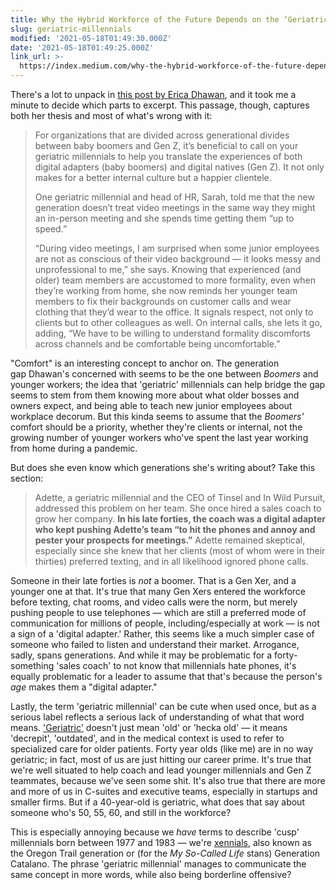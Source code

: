 ```yaml
---
title: Why the Hybrid Workforce of the Future Depends on the ‘Geriatric Millennial’
slug: geriatric-millennials
modified: '2021-05-18T01:49:30.000Z'
date: '2021-05-18T01:49:25.000Z'
link_url: >-
  https://index.medium.com/why-the-hybrid-workforce-of-the-future-depends-on-the-geriatric-millennial-6f9ff4de1d23
---
```

There's a lot to unpack in [this post by Erica Dhawan](https://index.medium.com/why-the-hybrid-workforce-of-the-future-depends-on-the-geriatric-millennial-6f9ff4de1d23), and it took me a minute to decide which parts to excerpt. This passage, though, captures both her thesis and most of what's wrong with it:

> For organizations that are divided across generational divides between baby boomers and Gen Z, it’s beneficial to call on your geriatric millennials to help you translate the experiences of both digital adapters (baby boomers) and digital natives (Gen Z). It not only makes for a better internal culture but a happier clientele.
> 
> One geriatric millennial and head of HR, Sarah, told me that the new generation doesn’t treat video meetings in the same way they might an in-person meeting and she spends time getting them “up to speed.”
> 
> “During video meetings, I am surprised when some junior employees are not as conscious of their video background — it looks messy and unprofessional to me,” she says. Knowing that experienced (and older) team members are accustomed to more formality, even when they’re working from home, she now reminds her younger team members to fix their backgrounds on customer calls and wear clothing that they’d wear to the office. It signals respect, not only to clients but to other colleagues as well. On internal calls, she lets it go, adding, “We have to be willing to understand formality discomforts across channels and be comfortable being uncomfortable.”

"Comfort" is an interesting concept to anchor on. The generation gap Dhawan's concerned with seems to be the one between _Boomers_ and younger workers; the idea that 'geriatric' millennials can help bridge the gap seems to stem from them knowing more about what older bosses and owners expect, and being able to teach new junior employees about workplace decorum. But this kinda seems to assume that the _Boomers'_ comfort should be a priority, whether they're clients or internal, not the growing number of younger workers who've spent the last year working from home during a pandemic.

But does she even know which generations she's writing about? Take this section:

> Adette, a geriatric millennial and the CEO of Tinsel and In Wild Pursuit, addressed this problem on her team. She once hired a sales coach to grow her company. **In his late forties, the coach was a digital adapter who kept pushing Adette’s team “to hit the phones and annoy and pester your prospects for meetings.”** Adette remained skeptical, especially since she knew that her clients (most of whom were in their thirties) preferred texting, and in all likelihood ignored phone calls.

Someone in their late forties is _not_ a boomer. That is a Gen Xer, and a younger one at that. It's true that many Gen Xers entered the workforce before texting, chat rooms, and video calls were the norm, but merely pushing people to use telephones — which are still a preferred mode of communication for millions of people, including/especially at work — is not a sign of a 'digital adapter.' Rather, this seems like a much simpler case of someone who failed to listen and understand their market. Arrogance, sadly, spans generations. And while it may be problematic for a forty-something 'sales coach' to not know that millennials hate phones, it's equally problematic for a leader to assume that that's because the person's _age_ makes them a "digital adapter."

Lastly, the term 'geriatric millennial' can be cute when used once, but as a serious label reflects a serious lack of understanding of what that word means. ['Geriatric'](https://www.lexico.com/en/definition/geriatric) doesn't just mean 'old' or 'hecka old' — it means 'decrepit', 'outdated', and in the medical context is used to refer to specialized care for older patients. Forty year olds (like me) are in no way geriatric; in fact, most of us are just hitting our career prime. It's true that we're well situated to help coach and lead younger millennials and Gen Z teammates, because we've seen some shit. It's also true that there are more and more of us in C-suites and executive teams, especially in startups and smaller firms. But if a 40-year-old is geriatric, what does that say about someone who's 50, 55, 60, and still in the workforce?

This is especially annoying because we _have_ terms to describe 'cusp' millennials born between 1977 and 1983 — we're [xennials](https://en.wikipedia.org/wiki/Xennials), also known as the Oregon Trail generation or (for the _My So-Called Life_ stans) Generation Catalano. The phrase 'geriatric millennial' manages to communicate the same concept in more words, while also being borderline offensive?
